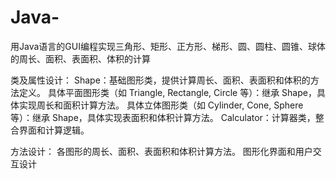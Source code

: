 # Java-
用Java语言的GUI编程实现三角形、矩形、正方形、梯形、圆、圆柱、圆锥、球体的周长、面积、表面积、体积的计算

类及属性设计：
Shape：基础图形类，提供计算周长、面积、表面积和体积的方法定义。
具体平面图形类（如 Triangle, Rectangle, Circle 等）：继承 Shape，具体实现周长和面积计算方法。
具体立体图形类（如 Cylinder, Cone, Sphere 等）：继承 Shape，具体实现表面积和体积计算方法。
Calculator：计算器类，整合界面和计算逻辑。

方法设计：
各图形的周长、面积、表面积和体积计算方法。
图形化界面和用户交互设计
